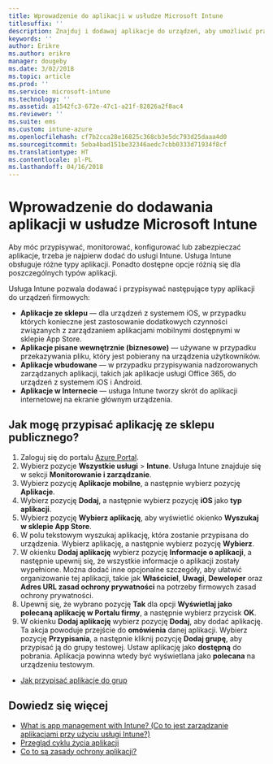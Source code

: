 ```yaml
---
title: Wprowadzenie do aplikacji w usłudze Microsoft Intune
titlesuffix: ''
description: Znajduj i dodawaj aplikacje do urządzeń, aby umożliwić pracownikom wykonywanie zadań.
keywords: ''
author: Erikre
ms.author: erikre
manager: dougeby
ms.date: 3/02/2018
ms.topic: article
ms.prod: ''
ms.service: microsoft-intune
ms.technology: ''
ms.assetid: a1542fc3-672e-47c1-a21f-82826a2f8ac4
ms.reviewer: ''
ms.suite: ems
ms.custom: intune-azure
ms.openlocfilehash: cf7b2cca28e16825c368cb3e5dc793d25daaa4d0
ms.sourcegitcommit: 5eba4bad151be32346aedc7cbb0333d71934f8cf
ms.translationtype: HT
ms.contentlocale: pl-PL
ms.lasthandoff: 04/16/2018
---
```

# <a name="get-started-with-adding-apps-in-microsoft-intune"></a>Wprowadzenie do dodawania aplikacji w usłudze Microsoft Intune

Aby móc przypisywać, monitorować, konfigurować lub zabezpieczać aplikacje, trzeba je najpierw dodać do usługi Intune. Usługa Intune obsługuje różne typy aplikacji. Ponadto dostępne opcje różnią się dla poszczególnych typów aplikacji.

Usługa Intune pozwala dodawać i przypisywać następujące typy aplikacji do urządzeń firmowych:
- **Aplikacje ze sklepu** — dla urządzeń z systemem iOS, w przypadku których konieczne jest zastosowanie dodatkowych czynności związanych z zarządzaniem aplikacjami mobilnymi dostępnymi w sklepie App Store.
- **Aplikacje pisane wewnętrznie (biznesowe)** — używane w przypadku przekazywania pliku, który jest pobierany na urządzenia użytkowników.
- **Aplikacje wbudowane** — w przypadku przypisywania nadzorowanych zarządzanych aplikacji, takich jak aplikacje usługi Office 365, do urządzeń z systemem iOS i Android.
- **Aplikacje w Internecie** — usługa Intune tworzy skrót do aplikacji internetowej na ekranie głównym urządzenia.

## <a name="how-do-i-assign-a-public-store-app"></a>Jak mogę przypisać aplikację ze sklepu publicznego?

1. Zaloguj się do portalu [Azure Portal](https://portal.azure.com).
2. Wybierz pozycje **Wszystkie usługi** > **Intune**. Usługa Intune znajduje się w sekcji **Monitorowanie i zarządzanie**.
3. Wybierz pozycję **Aplikacje mobilne**, a następnie wybierz pozycję **Aplikacje**.
4. Wybierz pozycję **Dodaj**, a następnie wybierz pozycję **iOS** jako **typ aplikacji**.
5. Wybierz pozycję **Wybierz aplikację**, aby wyświetlić okienko **Wyszukaj w sklepie App Store**.
6. W polu tekstowym wyszukaj aplikację, która zostanie przypisana do urządzenia. Wybierz aplikację, a następnie wybierz pozycję **Wybierz**.
7. W okienku **Dodaj aplikację** wybierz pozycję **Informacje o aplikacji**, a następnie upewnij się, że wszystkie informacje o aplikacji zostały wypełnione. Można dodać inne opcjonalne szczegóły, aby ułatwić organizowanie tej aplikacji, takie jak **Właściciel**, **Uwagi**, **Deweloper** oraz **Adres URL zasad ochrony prywatności** na potrzeby firmowych zasad ochrony prywatności.
8. Upewnij się, że wybrano pozycję **Tak** dla opcji **Wyświetlaj jako polecaną aplikację w Portalu firmy**, a następnie wybierz przycisk **OK**.
9. W okienku **Dodaj aplikację** wybierz pozycję **Dodaj**, aby dodać aplikację. Ta akcja powoduje przejście do **omówienia** danej aplikacji. Wybierz pozycję **Przypisania**, a następnie kliknij pozycję **Dodaj grupę**, aby przypisać ją do grupy testowej. Ustaw aplikację jako **dostępną** do pobrania. Aplikacja powinna wtedy być wyświetlana jako **polecana** na urządzeniu testowym.


- [Jak przypisać aplikacje do grup](apps-deploy.md)

## <a name="learn-more"></a>Dowiedz się więcej

* [What is app management with Intune? (Co to jest zarządzanie aplikacjami przy użyciu usługi Intune?)](app-management.md)
* [Przegląd cyklu życia aplikacji](app-lifecycle.md)
* [Co to są zasady ochrony aplikacji?](app-protection-policy.md)
